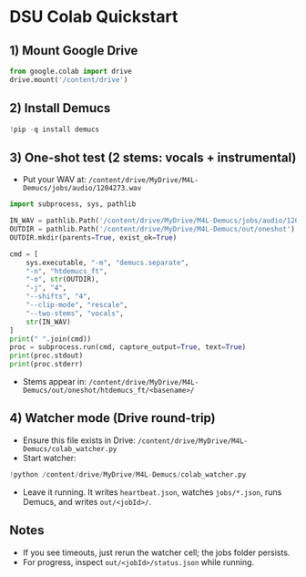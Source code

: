 # DSU Colab Quickstart

## 1) Mount Google Drive
```python
from google.colab import drive
drive.mount('/content/drive')
```

## 2) Install Demucs
```python
!pip -q install demucs
```

## 3) One-shot test (2 stems: vocals + instrumental)
- Put your WAV at: `/content/drive/MyDrive/M4L-Demucs/jobs/audio/1204273.wav`
```python
import subprocess, sys, pathlib

IN_WAV = pathlib.Path('/content/drive/MyDrive/M4L-Demucs/jobs/audio/1204273.wav')
OUTDIR = pathlib.Path('/content/drive/MyDrive/M4L-Demucs/out/oneshot')
OUTDIR.mkdir(parents=True, exist_ok=True)

cmd = [
    sys.executable, "-m", "demucs.separate",
    "-n", "htdemucs_ft",
    "-o", str(OUTDIR),
    "-j", "4",
    "--shifts", "4",
    "--clip-mode", "rescale",
    "--two-stems", "vocals",
    str(IN_WAV)
]
print(" ".join(cmd))
proc = subprocess.run(cmd, capture_output=True, text=True)
print(proc.stdout)
print(proc.stderr)
```
- Stems appear in: `/content/drive/MyDrive/M4L-Demucs/out/oneshot/htdemucs_ft/<basename>/`

## 4) Watcher mode (Drive round-trip)
- Ensure this file exists in Drive: `/content/drive/MyDrive/M4L-Demucs/colab_watcher.py`
- Start watcher:
```python
!python /content/drive/MyDrive/M4L-Demucs/colab_watcher.py
```
- Leave it running. It writes `heartbeat.json`, watches `jobs/*.json`, runs Demucs, and writes `out/<jobId>/`.

## Notes
- If you see timeouts, just rerun the watcher cell; the jobs folder persists.
- For progress, inspect `out/<jobId>/status.json` while running.

